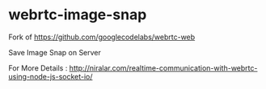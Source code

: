 # webrtc-image-snap

Fork of https://github.com/googlecodelabs/webrtc-web

Save Image Snap on Server


For More Details :
http://niralar.com/realtime-communication-with-webrtc-using-node-js-socket-io/
